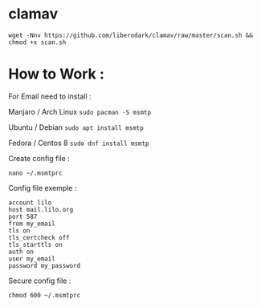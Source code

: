# clamav

```
wget -Nnv https://github.com/liberodark/clamav/raw/master/scan.sh && chmod +x scan.sh
```


# How to Work : 

For Email need to install :

Manjaro / Arch Linux
`sudo pacman -S msmtp`

Ubuntu / Debian
`sudo apt install msmtp`

Fedora / Centos 8
`sudo dnf install msmtp`

Create config file :

`nano ~/.msmtprc`

Config file exemple :

```
account lilo
host mail.lilo.org
port 587
from my_email
tls on
tls_certcheck off
tls_starttls on
auth on
user my_email
password my_password
```

Secure config file :

`chmod 600 ~/.msmtprc`
